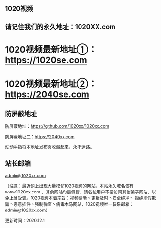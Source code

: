 ##  1020视频  ##
##  请记住我们的永久地址：1020XX.com ##
  
> 

# 1020视频最新地址①：https://1020se.com
# 1020视频最新地址②：https://2040se.com

> 

## 防屏蔽地址

防屏蔽地址：https://github.com/1020xx/1020xx.com
>
防屏蔽地址二：https://2040xx.com
>
动动手指将本地址发布页收藏起来，永不迷路。
> 

## 站长邮箱

admin@1020xx.com

（注意：最近网上出现大量模仿1020视频的网站，本站永久域名仅有www.1020xx.com ，其余网站均是假冒，请各位用户不要访问其他骗子网站，以免上当受骗。1020视频本着宗旨：视频清晰丶更新及时丶安全纯净丶 拒绝虚假欺骗丶恶意插件丶强制弹窗丶病毒木马网站，1020视频唯一联系邮箱：admin@1020xx.com）

更新时间：2020.12.1
